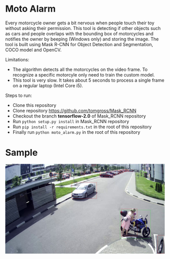 # Moto Alarm

Every motorcycle owner gets a bit nervous when people touch their toy without asking their permission. This tool is detecting if other objects such as cars and people overlaps with the bounding box of motorcycles and notifies the owner by beeping (Windows only) and storing the image. The tool is built using Mask R-CNN for Object Detection and Segmentation, COCO model and OpenCV.

Limitations:
* The algorithm detects all the motorcycles on the video frame. To recognize a specific motorcyle only need to train the custom model.
* This tool is very slow. It takes about 5 seconds to process a single frame on a regular laptop (Intel Core i5).

Steps to run:
* Clone this repository
* Clone repository https://github.com/tomgross/Mask_RCNN
* Checkout the branch **tensorflow-2.0** of Mask_RCNN repository
* Run `python setup.py install` in Mask_RCNN repository
* Run `pip install -r requirements.txt` in the root of this repository
* Finally run `python moto_alarm.py` in the root of this repository

# Sample

![](assets/result_from_sample1.jpg)

